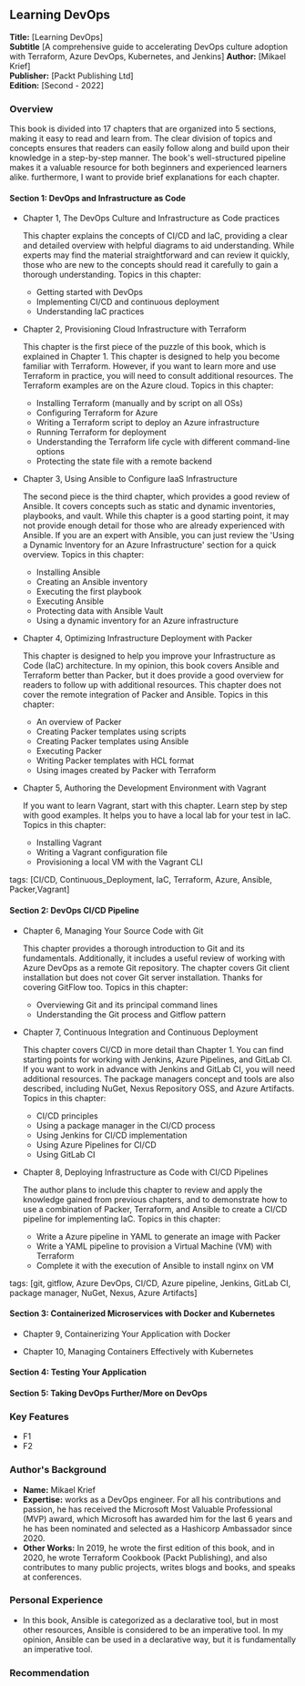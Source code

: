 ## Learning DevOps

**Title:** [Learning DevOps]  
**Subtitle** [A comprehensive guide to accelerating DevOps culture adoption with Terraform, Azure DevOps, Kubernetes, and Jenkins]
**Author:** [Mikael Krief]  
**Publisher:** [Packt Publishing Ltd]  
**Edition:** [Second - 2022]  

### Overview

This book is divided into 17 chapters that are organized into 5 sections, making it easy to read and learn from. The clear division of topics and concepts ensures that readers can easily follow along and build upon their knowledge in a step-by-step manner. The book's well-structured pipeline makes it a valuable resource for both beginners and experienced learners alike. furthermore, I want to provide brief explanations for each chapter.

#### Section 1: DevOps and Infrastructure as Code

- Chapter 1, The DevOps Culture and Infrastructure as Code practices

    This chapter explains the concepts of CI/CD and IaC, providing a clear and detailed overview with helpful diagrams to aid understanding. While experts may find the material straightforward and can review it quickly, those who are new to the concepts should read it carefully to gain a thorough understanding. Topics in this chapter:

    - Getting started with DevOps
    - Implementing CI/CD and continuous deployment
    - Understanding IaC practices

- Chapter 2, Provisioning Cloud Infrastructure with Terraform

    This chapter is the first piece of the puzzle of this book, which is explained in Chapter 1. This chapter is designed to help you become familiar with Terraform. However, if you want to learn more and use Terraform in practice, you will need to consult additional resources. The Terraform examples are on the Azure cloud. Topics in this chapter:

    - Installing Terraform (manually and by script on all OSs)
    - Configuring Terraform for Azure
    - Writing a Terraform script to deploy an Azure infrastructure
    - Running Terraform for deployment
    - Understanding the Terraform life cycle with different command-line options
    - Protecting the state file with a remote backend

- Chapter 3, Using Ansible to Configure IaaS Infrastructure

    The second piece is the third chapter, which provides a good review of Ansible. It covers concepts such as static and dynamic inventories, playbooks, and vault. While this chapter is a good starting point, it may not provide enough detail for those who are already experienced with Ansible. If you are an expert with Ansible, you can just review the 'Using a Dynamic Inventory for an Azure Infrastructure' section for a quick overview. Topics in this chapter:

    - Installing Ansible
    - Creating an Ansible inventory
    - Executing the first playbook
    - Executing Ansible
    - Protecting data with Ansible Vault
    - Using a dynamic inventory for an Azure infrastructure

- Chapter 4, Optimizing Infrastructure Deployment with Packer

    This chapter is designed to help you improve your Infrastructure as Code (IaC) architecture. In my opinion, this book covers Ansible and Terraform better than Packer, but it does provide a good overview for readers to follow up with additional resources.
    This chapter does not cover the remote integration of Packer and Ansible. Topics in this chapter:
    
    - An overview of Packer
    - Creating Packer templates using scripts
    - Creating Packer templates using Ansible
    - Executing Packer
    - Writing Packer templates with HCL format
    - Using images created by Packer with Terraform

- Chapter 5, Authoring the Development Environment with Vagrant

    If you want to learn Vagrant, start with this chapter. Learn step by step with good examples. It helps you to have a local lab for your test in IaC. Topics in this chapter:

    - Installing Vagrant
    - Writing a Vagrant configuration file
    - Provisioning a local VM with the Vagrant CLI

tags: [CI/CD, Continuous_Deployment, IaC, Terraform, Azure, Ansible, Packer,Vagrant]

#### Section 2: DevOps CI/CD Pipeline

- Chapter 6, Managing Your Source Code with Git

    This chapter provides a thorough introduction to Git and its fundamentals. Additionally, it includes a useful review of working with Azure DevOps as a remote Git repository. The chapter covers Git client installation but does not cover Git server installation. Thanks for covering GitFlow too. Topics in this chapter:

    - Overviewing Git and its principal command lines
    - Understanding the Git process and Gitflow pattern

- Chapter 7, Continuous Integration and Continuous Deployment

    This chapter covers CI/CD in more detail than Chapter 1. You can find starting points for working with Jenkins, Azure Pipelines, and GitLab CI. If you want to work in advance with Jenkins and GitLab CI, you will need additional resources. The package managers concept and tools are also described, including NuGet, Nexus Repository OSS, and Azure Artifacts. Topics in this chapter:

    - CI/CD principles
    - Using a package manager in the CI/CD process
    - Using Jenkins for CI/CD implementation
    - Using Azure Pipelines for CI/CD
    - Using GitLab CI

- Chapter 8, Deploying Infrastructure as Code with CI/CD Pipelines

    The author plans to include this chapter to review and apply the knowledge gained from previous chapters, and to demonstrate how to use a combination of Packer, Terraform, and Ansible to create a CI/CD pipeline for implementing IaC. Topics in this chapter:

    - Write a Azure pipeline in YAML to generate an image with Packer
    - Write a YAML pipeline to provision a Virtual Machine (VM) with Terraform
    - Complete it with the execution of Ansible to install nginx on VM

tags: [git, gitflow, Azure DevOps, CI/CD, Azure pipeline, Jenkins, GitLab CI, package manager, NuGet, Nexus, Azure Artifacts]

#### Section 3: Containerized Microservices with Docker and Kubernetes  

- Chapter 9, Containerizing Your Application with Docker

- Chapter 10, Managing Containers Effectively with Kubernetes

#### Section 4: Testing Your Application

#### Section 5: Taking DevOps Further/More on DevOps

### Key Features

- F1
- F2

### Author's Background

- **Name:** Mikael Krief
- **Expertise:** works as a DevOps engineer. For all his contributions and passion, he has received the Microsoft Most Valuable Professional (MVP) award, which Microsoft has awarded him for the last 6 years and he has been nominated and selected as a Hashicorp Ambassador since 2020.
- **Other Works:** In 2019, he wrote the first edition of this book, and in 2020, he wrote Terraform Cookbook (Packt Publishing), and also contributes to many public projects, writes blogs and books, and speaks at conferences.

### Personal Experience

- In this book, Ansible is categorized as a declarative tool, but in most other resources, Ansible is considered to be an imperative tool. In my opinion, Ansible can be used in a declarative way, but it is fundamentally an imperative tool.

### Recommendation

